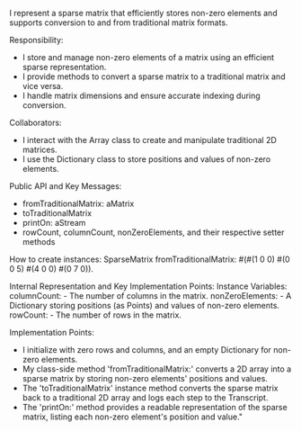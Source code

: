 I represent a sparse matrix that efficiently stores non-zero elements and supports conversion to and from traditional matrix formats.

Responsibility:
- I store and manage non-zero elements of a matrix using an efficient sparse representation.
- I provide methods to convert a sparse matrix to a traditional matrix and vice versa.
- I handle matrix dimensions and ensure accurate indexing during conversion.

Collaborators:
- I interact with the Array class to create and manipulate traditional 2D matrices.
- I use the Dictionary class to store positions and values of non-zero elements.

Public API and Key Messages:
- fromTraditionalMatrix: aMatrix
- toTraditionalMatrix
- printOn: aStream
- rowCount, columnCount, nonZeroElements, and their respective setter methods

How to create instances:
SparseMatrix fromTraditionalMatrix: #(#(1 0 0) #(0 0 5) #(4 0 0) #(0 7 0)).

Internal Representation and Key Implementation Points:
Instance Variables:
	columnCount:		<Object> - The number of columns in the matrix.
	nonZeroElements:		<Object> - A Dictionary storing positions (as Points) and values of non-zero elements.
	rowCount:		<Object> - The number of rows in the matrix.

Implementation Points:
- I initialize with zero rows and columns, and an empty Dictionary for non-zero elements.
- My class-side method 'fromTraditionalMatrix:' converts a 2D array into a sparse matrix by storing non-zero elements' positions and values.
- The 'toTraditionalMatrix' instance method converts the sparse matrix back to a traditional 2D array and logs each step to the Transcript.
- The 'printOn:' method provides a readable representation of the sparse matrix, listing each non-zero element's position and value."